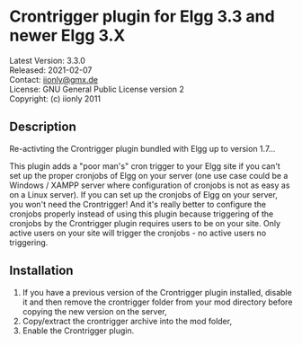 Crontrigger plugin for Elgg 3.3 and newer Elgg 3.X
==================================================

Latest Version: 3.3.0  
Released: 2021-02-07  
Contact: iionly@gmx.de  
License: GNU General Public License version 2  
Copyright: (c) iionly 2011


Description
-----------

Re-activting the Crontrigger plugin bundled with Elgg up to version 1.7...

This plugin adds a "poor man's" cron trigger to your Elgg site if you can't set up the proper cronjobs of Elgg on your server (one use case could be a Windows / XAMPP server where configuration of cronjobs is not as easy as on a Linux server). If you can set up the cronjobs of Elgg on your server, you won't need the Crontrigger! And it's really better to configure the cronjobs properly instead of using this plugin because triggering of the cronjobs by the Crontrigger plugin requires users to be on your site. Only active users on your site will trigger the cronjobs - no active users no triggering.


Installation
------------

1. If you have a previous version of the Crontrigger plugin installed, disable it and then remove the crontrigger folder from your mod directory before copying the new version on the server,
2. Copy/extract the crontrigger archive into the mod folder,
3. Enable the Crontrigger plugin.
